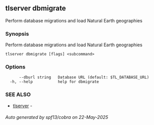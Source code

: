 ## tlserver dbmigrate

Perform database migrations and load Natural Earth geographies

### Synopsis

Perform database migrations and load Natural Earth geographies



```
tlserver dbmigrate [flags] <subcommand>
```

### Options

```
      --dburl string   Database URL (default: $TL_DATABASE_URL)
  -h, --help           help for dbmigrate
```

### SEE ALSO

* [tlserver](tlserver.md)	 - 

###### Auto generated by spf13/cobra on 22-May-2025
